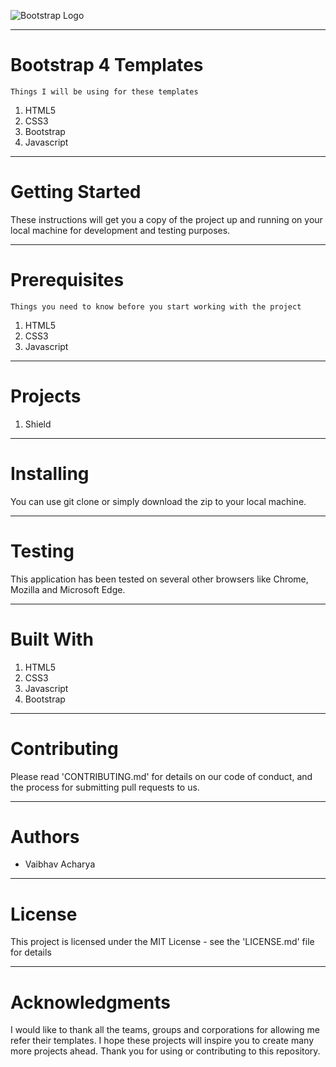 ![Bootstrap Logo](https://cdn.worldvectorlogo.com/logos/bootstrap-4.svg)
***
# Bootstrap 4 Templates
```
Things I will be using for these templates
```
1. HTML5
2. CSS3
3. Bootstrap
4. Javascript
*** 
# Getting Started
These instructions will get you a copy of the project up and running on your local machine for development and testing purposes.
***
# Prerequisites
```
Things you need to know before you start working with the project
```
1. HTML5
2. CSS3
3. Javascript
***
# Projects
1. Shield
***
# Installing
You can use git clone or simply download the zip to your local machine.
***
# Testing
This application has been tested on several other browsers like Chrome, Mozilla and Microsoft Edge.
***
# Built With
1. HTML5
2. CSS3
3. Javascript
4. Bootstrap
***
# Contributing
Please read 'CONTRIBUTING.md' for details on our code of conduct, and the process for submitting pull requests to us.
***
# Authors
* Vaibhav Acharya
***
# License
This project is licensed under the MIT License - see the 'LICENSE.md' file for details
***
# Acknowledgments
I would like to thank all the teams, groups and corporations for allowing me refer their templates.
I hope these projects will inspire you to create many more projects ahead.
Thank you for using or contributing to this repository.
